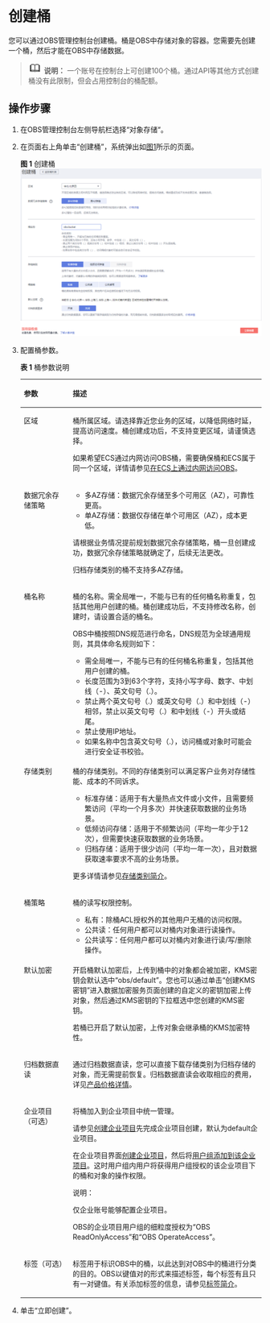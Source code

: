 # 创建桶<a name="obs_03_0306"></a>

您可以通过OBS管理控制台创建桶。桶是OBS中存储对象的容器。您需要先创建一个桶，然后才能在OBS中存储数据。

>![](public_sys-resources/icon-note.gif) **说明：** 
>一个账号在控制台上可创建100个桶。通过API等其他方式创建桶没有此限制，但会占用控制台的桶配额。

## 操作步骤<a name="sb79f841ab9af4b9faf6cbad1932c33b0"></a>

1.  在OBS管理控制台左侧导航栏选择“对象存储“。
2.  在页面右上角单击“创建桶”，系统弹出如[图1](#fig132483331152)所示的页面。

    **图 1**  创建桶<a name="fig132483331152"></a>  
    ![](figures/创建桶.png "创建桶")

3.  配置桶参数。

    **表 1**  桶参数说明

    <a name="table9210201853617"></a>
    <table><thead align="left"><tr id="row13210518113615"><th class="cellrowborder" valign="top" width="20.22%" id="mcps1.2.3.1.1"><p id="p1121013185365"><a name="p1121013185365"></a><a name="p1121013185365"></a>参数</p>
    </th>
    <th class="cellrowborder" valign="top" width="79.78%" id="mcps1.2.3.1.2"><p id="p20210111833619"><a name="p20210111833619"></a><a name="p20210111833619"></a>描述</p>
    </th>
    </tr>
    </thead>
    <tbody><tr id="row721018185364"><td class="cellrowborder" valign="top" width="20.22%" headers="mcps1.2.3.1.1 "><p id="p12210111812361"><a name="p12210111812361"></a><a name="p12210111812361"></a>区域</p>
    </td>
    <td class="cellrowborder" valign="top" width="79.78%" headers="mcps1.2.3.1.2 "><p id="p480613549419"><a name="p480613549419"></a><a name="p480613549419"></a>桶所属区域。请选择靠近您业务的区域，以降低网络时延，提高访问速度。桶创建成功后，不支持变更区域，请谨慎选择。</p>
    <p id="p156218511432"><a name="p156218511432"></a><a name="p156218511432"></a>如果希望ECS通过内网访问OBS桶，需要确保桶和ECS属于同一个区域，详情请参见<a href="https://support.huaweicloud.com/bestpractice-obs/obs_05_0410.html" target="_blank" rel="noopener noreferrer">在ECS上通过内网访问OBS</a>。</p>
    </td>
    </tr>
    <tr id="row5210191811368"><td class="cellrowborder" valign="top" width="20.22%" headers="mcps1.2.3.1.1 "><p id="p13210151893615"><a name="p13210151893615"></a><a name="p13210151893615"></a>数据冗余存储策略</p>
    </td>
    <td class="cellrowborder" valign="top" width="79.78%" headers="mcps1.2.3.1.2 "><a name="ul1073193410598"></a><a name="ul1073193410598"></a><ul id="ul1073193410598"><li>多AZ存储：数据冗余存储至多个可用区（AZ），可靠性更高。</li><li>单AZ存储：数据仅存储在单个可用区（AZ），成本更低。</li></ul>
    <p id="p468367165815"><a name="p468367165815"></a><a name="p468367165815"></a>请根据业务情况提前规划数据冗余存储策略，桶一旦创建成功，数据冗余存储策略就确定了，后续无法更改。</p>
    <p id="p19212239175918"><a name="p19212239175918"></a><a name="p19212239175918"></a>归档存储类别的桶不支持多AZ存储。</p>
    </td>
    </tr>
    <tr id="row321061820361"><td class="cellrowborder" valign="top" width="20.22%" headers="mcps1.2.3.1.1 "><p id="p6210181823616"><a name="p6210181823616"></a><a name="p6210181823616"></a>桶名称</p>
    </td>
    <td class="cellrowborder" valign="top" width="79.78%" headers="mcps1.2.3.1.2 "><p id="p18210191820365"><a name="p18210191820365"></a><a name="p18210191820365"></a>桶的名称。需全局唯一，不能与已有的任何桶名称重复，包括其他用户创建的桶。桶创建成功后，不支持修改名称，创建时，请设置合适的桶名。</p>
    <p id="p404056794432"><a name="p404056794432"></a><a name="p404056794432"></a><span id="ph1345518185220"><a name="ph1345518185220"></a><a name="ph1345518185220"></a>OBS</span>中桶按照DNS规范进行命名，DNS规范为全球通用规则，其具体命名规则如下：</p>
    <a name="ul5989254594432"></a><a name="ul5989254594432"></a><ul id="ul5989254594432"><li>需全局唯一，不能与已有的任何桶名称重复，包括其他用户创建的桶。</li><li>长度范围为3到63个字符，支持小写字母、数字、中划线（-）、英文句号（.）。</li><li>禁止两个英文句号（.）或英文句号（.）和中划线（-）相邻，禁止以英文句号（.）和中划线（-）开头或结尾。</li><li>禁止使用IP地址。</li><li>如果名称中包含英文句号（.），访问桶或对象时可能会进行安全证书校验。</li></ul>
    </td>
    </tr>
    <tr id="row132101185362"><td class="cellrowborder" valign="top" width="20.22%" headers="mcps1.2.3.1.1 "><p id="p18210181833614"><a name="p18210181833614"></a><a name="p18210181833614"></a>存储类别</p>
    </td>
    <td class="cellrowborder" valign="top" width="79.78%" headers="mcps1.2.3.1.2 "><p id="p2914586010533"><a name="p2914586010533"></a><a name="p2914586010533"></a>桶的存储类别。不同的存储类别可以满足客户业务对存储性能、成本的不同诉求。</p>
    <a name="ul386215378248"></a><a name="ul386215378248"></a><ul id="ul386215378248"><li>标准存储：适用于有大量热点文件或小文件，且需要频繁访问（平均一个月多次）并快速获取数据的业务场景。</li><li>低频访问存储：适用于不频繁访问（平均一年少于12次），但需要快速获取数据的业务场景。</li><li>归档存储：适用于很少访问（平均一年一次），且对数据获取速率要求不高的业务场景。</li></ul>
    <p id="p859325514419"><a name="p859325514419"></a><a name="p859325514419"></a>更多详情请参见<a href="存储类别简介.md">存储类别简介</a>。</p>
    </td>
    </tr>
    <tr id="row162107185362"><td class="cellrowborder" valign="top" width="20.22%" headers="mcps1.2.3.1.1 "><p id="p1621051833618"><a name="p1621051833618"></a><a name="p1621051833618"></a>桶策略</p>
    </td>
    <td class="cellrowborder" valign="top" width="79.78%" headers="mcps1.2.3.1.2 "><p id="p13250952104514"><a name="p13250952104514"></a><a name="p13250952104514"></a>桶的读写权限控制。</p>
    <a name="ul3921758194016"></a><a name="ul3921758194016"></a><ul id="ul3921758194016"><li>私有：除桶ACL授权外的其他用户无桶的访问权限。</li><li>公共读：任何用户都可以对桶内对象进行读操作。</li><li>公共读写：任何用户都可以对桶内对象进行读/写/删除操作。</li></ul>
    </td>
    </tr>
    <tr id="row521061883619"><td class="cellrowborder" valign="top" width="20.22%" headers="mcps1.2.3.1.1 "><p id="p6210111812361"><a name="p6210111812361"></a><a name="p6210111812361"></a>默认加密</p>
    </td>
    <td class="cellrowborder" valign="top" width="79.78%" headers="mcps1.2.3.1.2 "><p id="p15210151810365"><a name="p15210151810365"></a><a name="p15210151810365"></a>开启桶默认加密后，上传到桶中的对象都会被加密，KMS密钥会默认选中“obs/default”。您也可以通过单击“创建KMS密钥”进入数据加密服务页面创建的自定义的密钥加密上传对象，然后通过KMS密钥的下拉框选中您创建的KMS密钥。</p>
    <p id="p1759222844812"><a name="p1759222844812"></a><a name="p1759222844812"></a>若桶已开启了默认加密，上传对象会继承桶的KMS加密特性。</p>
    </td>
    </tr>
    <tr id="row2210418173619"><td class="cellrowborder" valign="top" width="20.22%" headers="mcps1.2.3.1.1 "><p id="p102101318143612"><a name="p102101318143612"></a><a name="p102101318143612"></a>归档数据直读</p>
    </td>
    <td class="cellrowborder" valign="top" width="79.78%" headers="mcps1.2.3.1.2 "><p id="p12101218123612"><a name="p12101218123612"></a><a name="p12101218123612"></a>通过归档数据直读，您可以直接下载存储类别为归档存储的对象，而无需提前恢复。归档数据直读会收取相应的费用，详见<a href="https://www.huaweicloud.com/pricing.html?tab=detail#/obs" target="_blank" rel="noopener noreferrer">产品价格详情</a>。</p>
    </td>
    </tr>
    <tr id="row114484458504"><td class="cellrowborder" valign="top" width="20.22%" headers="mcps1.2.3.1.1 "><p id="p04481454501"><a name="p04481454501"></a><a name="p04481454501"></a>企业项目（可选）</p>
    </td>
    <td class="cellrowborder" valign="top" width="79.78%" headers="mcps1.2.3.1.2 "><p id="p8448144517500"><a name="p8448144517500"></a><a name="p8448144517500"></a>将桶加入到企业项目中统一管理。</p>
    <p id="p131521858145215"><a name="p131521858145215"></a><a name="p131521858145215"></a>请参见<a href="https://support.huaweicloud.com/usermanual-em/zh-cn_topic_0108763964.html" target="_blank" rel="noopener noreferrer">创建企业项目</a>先完成企业项目创建，默认为default企业项目。</p>
    <p id="p111521158175214"><a name="p111521158175214"></a><a name="p111521158175214"></a>在企业项目界面<a href="https://support.huaweicloud.com/usermanual-em/zh-cn_topic_0108763964.html" target="_blank" rel="noopener noreferrer">创建企业项目</a>，然后将<a href="https://support.huaweicloud.com/usermanual-em/zh-cn_topic_0109989489.html" target="_blank" rel="noopener noreferrer">用户组添加到该企业项目</a>。这时用户组内用户将获得用户组授权的该企业项目下的桶和对象的操作权限。</p>
    <div class="note" id="note9845641865"><a name="note9845641865"></a><a name="note9845641865"></a><span class="notetitle"> 说明： </span><div class="notebody"><p id="p174591350615"><a name="p174591350615"></a><a name="p174591350615"></a>仅企业账号能够配置企业项目。</p>
    <p id="p1845965268"><a name="p1845965268"></a><a name="p1845965268"></a><span id="ph44591159619"><a name="ph44591159619"></a><a name="ph44591159619"></a>OBS</span>的企业项目用户组的细粒度授权为“<span id="ph145917517619"><a name="ph145917517619"></a><a name="ph145917517619"></a>OBS ReadOnlyAccess</span>”和“<span id="ph6459653610"><a name="ph6459653610"></a><a name="ph6459653610"></a>OBS OperateAccess</span>”。</p>
    </div></div>
    </td>
    </tr>
    <tr id="row179244845019"><td class="cellrowborder" valign="top" width="20.22%" headers="mcps1.2.3.1.1 "><p id="p1934488501"><a name="p1934488501"></a><a name="p1934488501"></a>标签（可选）</p>
    </td>
    <td class="cellrowborder" valign="top" width="79.78%" headers="mcps1.2.3.1.2 "><p id="p293184875012"><a name="p293184875012"></a><a name="p293184875012"></a>标签用于标识<span id="ph576216417531"><a name="ph576216417531"></a><a name="ph576216417531"></a>OBS</span>中的桶，以此达到对<span id="ph2871136165518"><a name="ph2871136165518"></a><a name="ph2871136165518"></a>OBS</span>中的桶进行分类的目的。<span id="ph585131013555"><a name="ph585131013555"></a><a name="ph585131013555"></a>OBS</span>以键值对的形式来描述标签，每个标签有且只有一对键值。有关添加标签的信息，请参见<a href="标签简介.md">标签简介</a>。</p>
    </td>
    </tr>
    </tbody>
    </table>

4.  单击“立即创建”。

